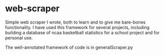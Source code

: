 # web-scraper
Simple web scraper I wrote, both to learn and to give me bare-bones functionality. I have used this framework for several projects, including building a database of ncaa basketball statistics for a school project and for personal use.

The well-annotated framework of code is in generalScraper.py
